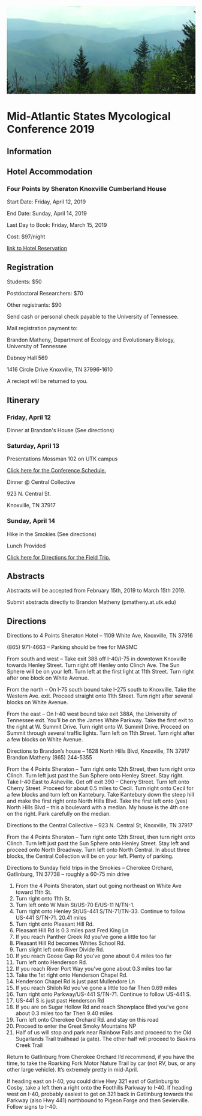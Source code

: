 <meta name="google-site-verification" content="yChs9SYO9StPknt31jku93Rq1j5V8WQXG57jUGC2ybw" />

![](https://github.com/KivlinLab/MASMC2019/blob/master/SmokiesPicture.jpg?raw=true)



# **Mid-Atlantic States Mycological Conference 2019** 

## **Information**



## **Hotel Accommodation**

### Four Points by Sheraton Knoxville Cumberland House

Start Date: Friday, April 12, 2019

End Date: Sunday, April 14, 2019

Last Day to Book: Friday, March 15, 2019

Cost: $97/night

[link to Hotel Reservation](https://www.marriott.com/events/start.mi?id=1544559373239&key=GRP)



## **Registration**
Students: $50

Postdoctoral Researchers: $70

Other registrants: $90

Send cash or personal check payable to the University of Tennessee. 


Mail registration payment to:

 

Brandon Matheny, Department of Ecology and Evolutionary Biology, University of Tennessee 

Dabney Hall 569

1416 Circle Drive Knoxville, TN 37996-1610

 
 
A reciept will be returned to you.

 
## **Itinerary**

### Friday, April 12

Dinner at Brandon's House (See directions)


### Saturday, April 13

Presentations Mossman 102 on UTK campus

<a href="https://kivlinlab.github.io/MASMC2019/MASMCschedule13Apr.pdf"> Click here for the Conference Schedule.</a>

Dinner @ Central Collective

923 N. Central St.

Knoxville, TN 37917


### Sunday, April 14

Hike in the Smokies (See directions)

Lunch Provided

<a href="https://github.com/KivlinLab/MASMC2019/MASMC_14AprFieldTripDirections.pdf"> Click here for Directions for the Field Trip.</a>

## **Abstracts**

Abstracts will be accepted from February 15th, 2019 to March 15th 2019.

Submit abstracts directly to Brandon Matheny (pmatheny.at.utk.edu)



## **Directions**

Directions to 4 Points Sheraton Hotel – 1109 White Ave, Knoxville, TN 37916

(865) 971-4663 – Parking should be free for MASMC

From south and west – Take exit 388 off I-40/I-75 in downtown Knoxville towards Henley Street. Turn right off Henley onto Clinch Ave. 
The Sun Sphere will be on your left. Turn left at the first light at 11th Street. Turn right after one block on White Avenue. 

From the north – On I-75 south bound take I-275 south to Knoxville. Take the Western Ave. exit. Proceed straight onto 11th Street. Turn
right after several blocks on White Avenue.


From the east – On I-40 west bound take exit 388A, the University of Tennessee exit. You’ll be on the James White Parkway. Take the 
first exit to the right at W. Summit Drive. Turn right onto W. Summit Drive. Proceed on Summit through several traffic lights. Turn left 
on 11th Street. Turn right after a few blocks on White Avenue. 

Directions to Brandon’s house – 1628 North Hills Blvd, Knoxville, TN 37917
Brandon Matheny (865) 244-5355

From the 4 Points Sheraton – Turn right onto 12th Street, then turn right onto Clinch. Turn left just past the Sun Sphere onto Henley 
Street. Stay right. Take I-40 East to Asheville. Get off exit 390 – Cherry Street. Turn left onto Cherry Street. Proceed for about 0.5 
miles to Cecil. Turn right onto Cecil for a few blocks and turn left on Kantebury. Take Kantebury down the steep hill and make the first 
right onto North Hills Blvd. Take the first left onto (yes) North Hills Blvd – this a boulevard with a median. My house is the 4th one 
on the right. Park carefully on the median.

Directions to the Central Collective – 923 N. Central St, Knoxville, TN 37917


From the 4 Points Sheraton – Turn right onto 12th Street, then turn right onto Clinch. Turn left just past the Sun Sphere onto Henley 
Street. Stay left and proceed onto North Broadway. Turn left onto North Central. In about three blocks, the Central Collection will be 
on your left. Plenty of parking.

Directions to Sunday field trips in the Smokies – Cherokee Orchard, Gatlinburg, TN 37738 – roughly a 60-75 min drive
1. From the 4 Points Sheraton, start out going northeast on White Ave toward 11th St. 
2. Turn right onto 11th St.
3. Turn left onto W Main St/US-70 E/US-11 N/TN-1. 
4. Turn right onto Henley St/US-441 S/TN-71/TN-33. Continue to follow US-441 S/TN-71. 
20.41 miles 
5. Turn right onto Pleasant Hill Rd. 
1.	Pleasant Hill Rd is 0.3 miles past Fred King Ln
2.	If you reach Panther Creek Rd you've gone a little too far
6. Pleasant Hill Rd becomes Whites School Rd. 
7. Turn slight left onto River Divide Rd. 
1.	If you reach Goose Gap Rd you've gone about 0.4 miles too far
8. Turn left onto Henderson Rd. 
1.	If you reach River Port Way you've gone about 0.3 miles too far
9. Take the 1st right onto Henderson Chapel Rd. 
1.	Henderson Chapel Rd is just past Mullendore Ln
2.	If you reach Shiloh Rd you've gone a little too far
Then 0.69 miles  
10. Turn right onto Parkway/US-441 S/TN-71. Continue to follow US-441 S. 
1.	US-441 S is just past Henderson Rd
2.	If you are on Sugar Hollow Rd and reach Showplace Blvd you've gone about 0.3 miles too far
Then 9.40 miles 
11. Turn left onto Cherokee Orchard Rd. and stay on this road
12. Proceed to enter the Great Smoky Mountains NP
13. Half of us will stop and park near Rainbow Falls and proceed to the Old Sugarlands Trail trailhead (a gate). The other half will proceed to Baskins Creek Trail

Return to Gatlinburg from Cherokee Orchard
I’d recommend, if you have the time, to take the Roarking Fork Motor Nature Trail by car (not RV, bus, or any other large vehicle). It’s extremely pretty in mid-April.

If heading east on I-40, you could drive Hwy 321 east of Gatlinburg to Cosby, take a left then a right onto the Foothills Parkway to I-40. If heading west on I-40, probably easiest to get on 321 back in Gatlinburg towards the Parkway (also Hwy 441) northbound to Pigeon Forge and then Sevierville. Follow signs to I-40.

